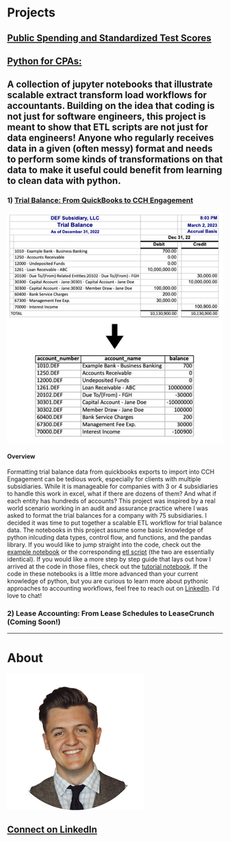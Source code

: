 

# Projects
## [Public Spending and Standardized Test Scores]()
## [Python for CPAs: ](https://jacxson.github.io/Python-for-CPAs/)
A collection of jupyter notebooks that illustrate scalable extract transform load workflows for accountants. Building on the idea that coding is not just for software engineers, this project is meant to show that ETL scripts are not just for data engineers! Anyone who regularly receives data in a given (often messy) format and needs to perform some kinds of transformations on that data to make it useful could benefit from learning to clean data with python.
---
### 1) [Trial Balance: From QuickBooks to CCH Engagement](https://github.com/jacxson/Trial-Balance-Formatting)
![](images/tb_transform.png)
#### Overview
Formatting trial balance data from quickbooks exports to import into CCH Engagement can be tedious work, especially for clients with multiple subsidiaries. While it is manageable for companies with 3 or 4 subsidiaries to handle this work in excel, what if there are dozens of them? And what if each entity has hundreds of accounts? This project was inspired by a real world scenario working in an audit and assurance practice where I was asked to format the trial balances for a company with 75 subsidiaries. I decided it was time to put together a scalable ETL workflow for trial balance data. The notebooks in this project assume some basic knowledge of python inlcuding data types, control flow, and functions, and the pandas library. If you would like to jump straight into the code, check out the [example notebook](https://github.com/jacxson/Trial-Balance-Formatting/blob/main/example_notebook_tb_formatting.ipynb) or the corresponding [etl script](https://github.com/jacxson/Trial-Balance-Formatting/blob/main/trial_balance_etl.py) (the two are essentially identical). If you would like a more step by step guide that lays out how I arrived at the code in those files, check out the [tutorial notebook](https://github.com/jacxson/Trial-Balance-Formatting/blob/main/tutorial_notebook_tb_formatting.ipynb). If the code in these notebooks is a little more advanced than your current knowledge of python, but you are curious to learn more about pythonic approaches to accounting workflows, feel free to reach out on [LinkedIn](https://www.linkedin.com/in/jacxson). I'd love to chat!
### 2) Lease Accounting: From Lease Schedules to LeaseCrunch (Coming Soon!)
---
# About
![](/images/profile_image_2_copy.png)
## [Connect on LinkedIn](https://www.linkedin.com/in/jacxson)
